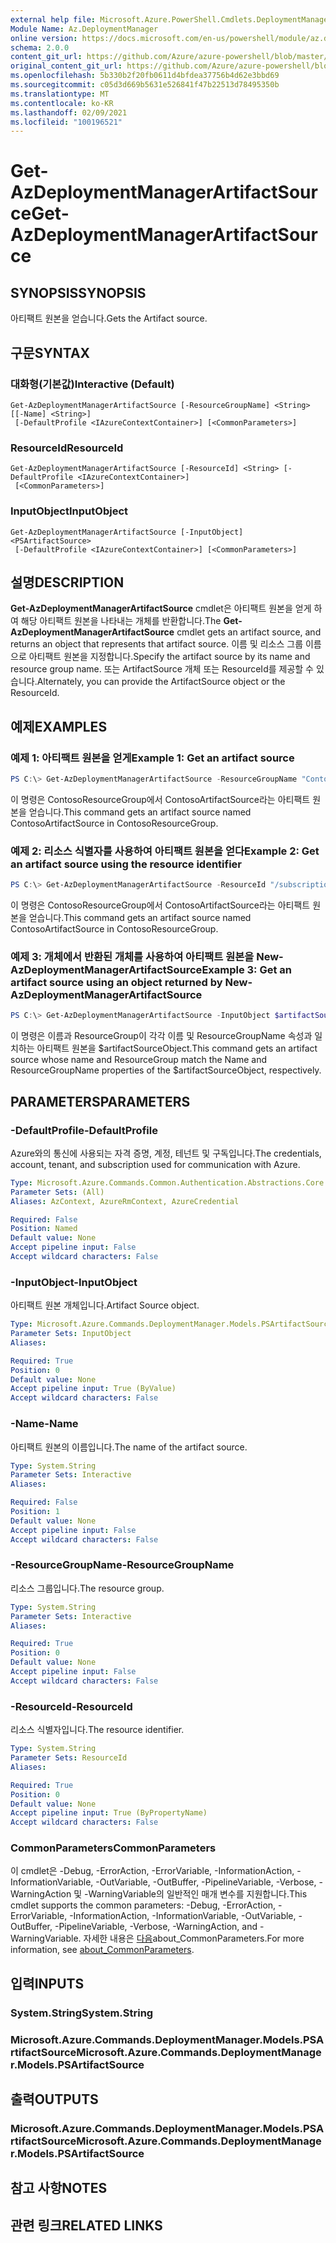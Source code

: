 ```yaml
---
external help file: Microsoft.Azure.PowerShell.Cmdlets.DeploymentManager.dll-Help.xml
Module Name: Az.DeploymentManager
online version: https://docs.microsoft.com/en-us/powershell/module/az.deploymentmanager/get-azdeploymentmanagerartifactsource
schema: 2.0.0
content_git_url: https://github.com/Azure/azure-powershell/blob/master/src/DeploymentManager/DeploymentManager/help/Get-AzDeploymentManagerArtifactSource.md
original_content_git_url: https://github.com/Azure/azure-powershell/blob/master/src/DeploymentManager/DeploymentManager/help/Get-AzDeploymentManagerArtifactSource.md
ms.openlocfilehash: 5b330b2f20fb0611d4bfdea37756b4d62e3bbd69
ms.sourcegitcommit: c05d3d669b5631e526841f47b22513d78495350b
ms.translationtype: MT
ms.contentlocale: ko-KR
ms.lasthandoff: 02/09/2021
ms.locfileid: "100196521"
---
```

# <span data-ttu-id="f016c-101">Get-AzDeploymentManagerArtifactSource</span><span class="sxs-lookup"><span data-stu-id="f016c-101">Get-AzDeploymentManagerArtifactSource</span></span>

## <span data-ttu-id="f016c-102">SYNOPSIS</span><span class="sxs-lookup"><span data-stu-id="f016c-102">SYNOPSIS</span></span>

<span data-ttu-id="f016c-103">아티팩트 원본을 얻습니다.</span><span class="sxs-lookup"><span data-stu-id="f016c-103">Gets the Artifact source.</span></span>

## <span data-ttu-id="f016c-104">구문</span><span class="sxs-lookup"><span data-stu-id="f016c-104">SYNTAX</span></span>

### <span data-ttu-id="f016c-105">대화형(기본값)</span><span class="sxs-lookup"><span data-stu-id="f016c-105">Interactive (Default)</span></span>
```
Get-AzDeploymentManagerArtifactSource [-ResourceGroupName] <String> [[-Name] <String>]
 [-DefaultProfile <IAzureContextContainer>] [<CommonParameters>]
```

### <span data-ttu-id="f016c-106">ResourceId</span><span class="sxs-lookup"><span data-stu-id="f016c-106">ResourceId</span></span>
```
Get-AzDeploymentManagerArtifactSource [-ResourceId] <String> [-DefaultProfile <IAzureContextContainer>]
 [<CommonParameters>]
```

### <span data-ttu-id="f016c-107">InputObject</span><span class="sxs-lookup"><span data-stu-id="f016c-107">InputObject</span></span>
```
Get-AzDeploymentManagerArtifactSource [-InputObject] <PSArtifactSource>
 [-DefaultProfile <IAzureContextContainer>] [<CommonParameters>]
```

## <span data-ttu-id="f016c-108">설명</span><span class="sxs-lookup"><span data-stu-id="f016c-108">DESCRIPTION</span></span>
<span data-ttu-id="f016c-109">**Get-AzDeploymentManagerArtifactSource** cmdlet은 아티팩트 원본을 얻게 하여 해당 아티팩트 원본을 나타내는 개체를 반환합니다.</span><span class="sxs-lookup"><span data-stu-id="f016c-109">The **Get-AzDeploymentManagerArtifactSource** cmdlet gets an artifact source, and returns an object that represents that artifact source.</span></span>
<span data-ttu-id="f016c-110">이름 및 리소스 그룹 이름으로 아티팩트 원본을 지정합니다.</span><span class="sxs-lookup"><span data-stu-id="f016c-110">Specify the artifact source by its name and resource group name.</span></span> <span data-ttu-id="f016c-111">또는 ArtifactSource 개체 또는 ResourceId를 제공할 수 있습니다.</span><span class="sxs-lookup"><span data-stu-id="f016c-111">Alternately, you can provide the ArtifactSource object or the ResourceId.</span></span>

## <span data-ttu-id="f016c-112">예제</span><span class="sxs-lookup"><span data-stu-id="f016c-112">EXAMPLES</span></span>

### <span data-ttu-id="f016c-113">예제 1: 아티팩트 원본을 얻게</span><span class="sxs-lookup"><span data-stu-id="f016c-113">Example 1: Get an artifact source</span></span>
```powershell
PS C:\> Get-AzDeploymentManagerArtifactSource -ResourceGroupName "ContosoResourceGroup" -Name "ContosoArtifactSource"
```

<span data-ttu-id="f016c-114">이 명령은 ContosoResourceGroup에서 ContosoArtifactSource라는 아티팩트 원본을 얻습니다.</span><span class="sxs-lookup"><span data-stu-id="f016c-114">This command gets an artifact source named ContosoArtifactSource in ContosoResourceGroup.</span></span>

### <span data-ttu-id="f016c-115">예제 2: 리소스 식별자를 사용하여 아티팩트 원본을 얻다</span><span class="sxs-lookup"><span data-stu-id="f016c-115">Example 2: Get an artifact source using the resource identifier</span></span>
```powershell
PS C:\> Get-AzDeploymentManagerArtifactSource -ResourceId "/subscriptions/subscriptionId/resourcegroups/ContosoResourceGroup/providers/Microsoft.DeploymentManager/artifactSources/ContosoArtifactSource"
```

<span data-ttu-id="f016c-116">이 명령은 ContosoResourceGroup에서 ContosoArtifactSource라는 아티팩트 원본을 얻습니다.</span><span class="sxs-lookup"><span data-stu-id="f016c-116">This command gets an artifact source named ContosoArtifactSource in ContosoResourceGroup.</span></span>

### <span data-ttu-id="f016c-117">예제 3: 개체에서 반환된 개체를 사용하여 아티팩트 원본을 New-AzDeploymentManagerArtifactSource</span><span class="sxs-lookup"><span data-stu-id="f016c-117">Example 3: Get an artifact source using an object returned by New-AzDeploymentManagerArtifactSource</span></span>
```powershell
PS C:\> Get-AzDeploymentManagerArtifactSource -InputObject $artifactSourceObject
```

<span data-ttu-id="f016c-118">이 명령은 이름과 ResourceGroup이 각각 이름 및 ResourceGroupName 속성과 일치하는 아티팩트 원본을 $artifactSourceObject.</span><span class="sxs-lookup"><span data-stu-id="f016c-118">This command gets an artifact source whose name and ResourceGroup match the Name and ResourceGroupName properties of the $artifactSourceObject, respectively.</span></span>

## <span data-ttu-id="f016c-119">PARAMETERS</span><span class="sxs-lookup"><span data-stu-id="f016c-119">PARAMETERS</span></span>

### <span data-ttu-id="f016c-120">-DefaultProfile</span><span class="sxs-lookup"><span data-stu-id="f016c-120">-DefaultProfile</span></span>
<span data-ttu-id="f016c-121">Azure와의 통신에 사용되는 자격 증명, 계정, 테넌트 및 구독입니다.</span><span class="sxs-lookup"><span data-stu-id="f016c-121">The credentials, account, tenant, and subscription used for communication with Azure.</span></span>

```yaml
Type: Microsoft.Azure.Commands.Common.Authentication.Abstractions.Core.IAzureContextContainer
Parameter Sets: (All)
Aliases: AzContext, AzureRmContext, AzureCredential

Required: False
Position: Named
Default value: None
Accept pipeline input: False
Accept wildcard characters: False
```

### <span data-ttu-id="f016c-122">-InputObject</span><span class="sxs-lookup"><span data-stu-id="f016c-122">-InputObject</span></span>
<span data-ttu-id="f016c-123">아티팩트 원본 개체입니다.</span><span class="sxs-lookup"><span data-stu-id="f016c-123">Artifact Source object.</span></span>

```yaml
Type: Microsoft.Azure.Commands.DeploymentManager.Models.PSArtifactSource
Parameter Sets: InputObject
Aliases:

Required: True
Position: 0
Default value: None
Accept pipeline input: True (ByValue)
Accept wildcard characters: False
```

### <span data-ttu-id="f016c-124">-Name</span><span class="sxs-lookup"><span data-stu-id="f016c-124">-Name</span></span>
<span data-ttu-id="f016c-125">아티팩트 원본의 이름입니다.</span><span class="sxs-lookup"><span data-stu-id="f016c-125">The name of the artifact source.</span></span>

```yaml
Type: System.String
Parameter Sets: Interactive
Aliases:

Required: False
Position: 1
Default value: None
Accept pipeline input: False
Accept wildcard characters: False
```

### <span data-ttu-id="f016c-126">-ResourceGroupName</span><span class="sxs-lookup"><span data-stu-id="f016c-126">-ResourceGroupName</span></span>
<span data-ttu-id="f016c-127">리소스 그룹입니다.</span><span class="sxs-lookup"><span data-stu-id="f016c-127">The resource group.</span></span>

```yaml
Type: System.String
Parameter Sets: Interactive
Aliases:

Required: True
Position: 0
Default value: None
Accept pipeline input: False
Accept wildcard characters: False
```

### <span data-ttu-id="f016c-128">-ResourceId</span><span class="sxs-lookup"><span data-stu-id="f016c-128">-ResourceId</span></span>
<span data-ttu-id="f016c-129">리소스 식별자입니다.</span><span class="sxs-lookup"><span data-stu-id="f016c-129">The resource identifier.</span></span>

```yaml
Type: System.String
Parameter Sets: ResourceId
Aliases:

Required: True
Position: 0
Default value: None
Accept pipeline input: True (ByPropertyName)
Accept wildcard characters: False
```

### <span data-ttu-id="f016c-130">CommonParameters</span><span class="sxs-lookup"><span data-stu-id="f016c-130">CommonParameters</span></span>
<span data-ttu-id="f016c-131">이 cmdlet은 -Debug, -ErrorAction, -ErrorVariable, -InformationAction, -InformationVariable, -OutVariable, -OutBuffer, -PipelineVariable, -Verbose, -WarningAction 및 -WarningVariable의 일반적인 매개 변수를 지원합니다.</span><span class="sxs-lookup"><span data-stu-id="f016c-131">This cmdlet supports the common parameters: -Debug, -ErrorAction, -ErrorVariable, -InformationAction, -InformationVariable, -OutVariable, -OutBuffer, -PipelineVariable, -Verbose, -WarningAction, and -WarningVariable.</span></span> <span data-ttu-id="f016c-132">자세한 내용은 [다음](http://go.microsoft.com/fwlink/?LinkID=113216)about_CommonParameters.</span><span class="sxs-lookup"><span data-stu-id="f016c-132">For more information, see [about_CommonParameters](http://go.microsoft.com/fwlink/?LinkID=113216).</span></span>

## <span data-ttu-id="f016c-133">입력</span><span class="sxs-lookup"><span data-stu-id="f016c-133">INPUTS</span></span>

### <span data-ttu-id="f016c-134">System.String</span><span class="sxs-lookup"><span data-stu-id="f016c-134">System.String</span></span>

### <span data-ttu-id="f016c-135">Microsoft.Azure.Commands.DeploymentManager.Models.PSArtifactSource</span><span class="sxs-lookup"><span data-stu-id="f016c-135">Microsoft.Azure.Commands.DeploymentManager.Models.PSArtifactSource</span></span>

## <span data-ttu-id="f016c-136">출력</span><span class="sxs-lookup"><span data-stu-id="f016c-136">OUTPUTS</span></span>

### <span data-ttu-id="f016c-137">Microsoft.Azure.Commands.DeploymentManager.Models.PSArtifactSource</span><span class="sxs-lookup"><span data-stu-id="f016c-137">Microsoft.Azure.Commands.DeploymentManager.Models.PSArtifactSource</span></span>

## <span data-ttu-id="f016c-138">참고 사항</span><span class="sxs-lookup"><span data-stu-id="f016c-138">NOTES</span></span>

## <span data-ttu-id="f016c-139">관련 링크</span><span class="sxs-lookup"><span data-stu-id="f016c-139">RELATED LINKS</span></span>
